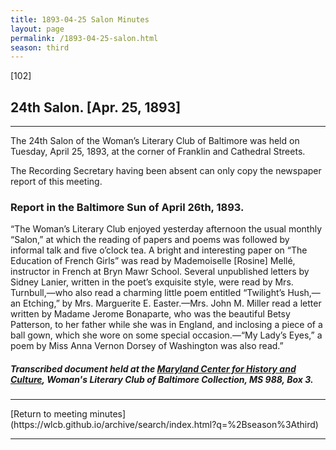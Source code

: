 ```yaml
---
title: 1893-04-25 Salon Minutes
layout: page
permalink: /1893-04-25-salon.html
season: third
---
```


<style>
    #maincontent{
        font-size:1.4em;
    }
</style>
[102]

## 24th Salon. [Apr. 25, 1893]
<hr>

The 24th Salon of the Woman’s Literary Club of Baltimore was held on Tuesday, April 25, 1893, at the corner of Franklin and Cathedral Streets.

The Recording Secretary having been absent can only copy the newspaper report of this meeting.

### Report in the Baltimore Sun of April 26th, 1893.

“The Woman’s Literary Club enjoyed yesterday afternoon the usual monthly “Salon,” at which the reading of papers and poems was followed by informal talk and five o’clock tea. A bright and interesting paper on “The Education of French Girls” was read by Mademoiselle [Rosine] Mellé, instructor in French at Bryn Mawr School. Several unpublished letters by Sidney Lanier, written in the poet’s exquisite style, were read by Mrs. Turnbull,—who also read a charming little poem entitled “Twilight’s Hush,—an Etching,” by Mrs. Marguerite E. Easter.—Mrs. John M. Miller read a letter written by Madame Jerome Bonaparte, who was the beautiful Betsy Patterson, to her father while she was in England, and inclosing a piece of a ball gown, which she wore on some special occasion.—“My Lady’s Eyes,” a poem by Miss Anna Vernon Dorsey of Washington was also read.”

##### Transcribed document held at the [Maryland Center for History and Culture](http://mdhs.org/), Woman's Literary Club of Baltimore Collection, MS 988, Box 3. 

<hr>
[Return to meeting minutes](https://wlcb.github.io/archive/search/index.html?q=%2Bseason%3Athird)
<hr>